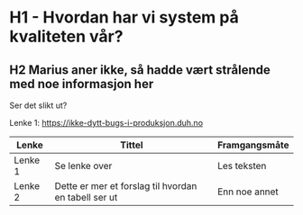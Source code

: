 # H1 - Hvordan har vi system på kvaliteten vår?

## H2 Marius aner ikke, så hadde vært strålende med noe informasjon her

Ser det slikt ut?

Lenke 1: https://ikke-dytt-bugs-i-produksjon.duh.no

| Lenke   | Tittel                                               | Framgangsmåte |
| ------- | ---------------------------------------------------- | ------------- |
| Lenke 1 | Se lenke over                                        | Les teksten   |
| Lenke 2 | Dette er mer et forslag til hvordan en tabell ser ut | Enn noe annet |
